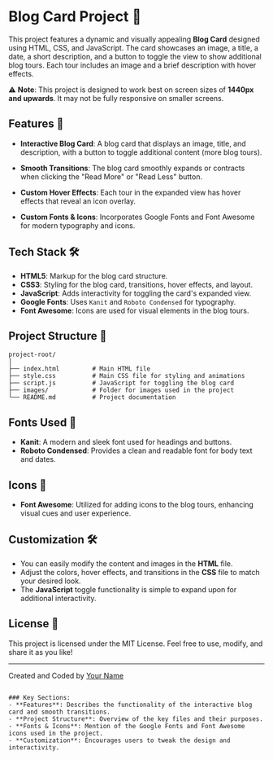 # Blog Card Project 📰

This project features a dynamic and visually appealing **Blog Card** designed using HTML, CSS, and JavaScript. The card showcases an image, a title, a date, a short description, and a button to toggle the view to show additional blog tours. Each tour includes an image and a brief description with hover effects.

⚠️ **Note**: This project is designed to work best on screen sizes of **1440px and upwards**. It may not be fully responsive on smaller screens.

## Features 🚀

- **Interactive Blog Card**: A blog card that displays an image, title, and description, with a button to toggle additional content (more blog tours).
- **Smooth Transitions**: The blog card smoothly expands or contracts when clicking the "Read More" or "Read Less" button.
- **Custom Hover Effects**: Each tour in the expanded view has hover effects that reveal an icon overlay.

- **Custom Fonts & Icons**: Incorporates Google Fonts and Font Awesome for modern typography and icons.

## Tech Stack 🛠️

- **HTML5**: Markup for the blog card structure.
- **CSS3**: Styling for the blog card, transitions, hover effects, and layout.
- **JavaScript**: Adds interactivity for toggling the card's expanded view.
- **Google Fonts**: Uses `Kanit` and `Roboto Condensed` for typography.
- **Font Awesome**: Icons are used for visual elements in the blog tours.

## Project Structure 📂

```
project-root/
│
├── index.html         # Main HTML file
├── style.css          # Main CSS file for styling and animations
├── script.js          # JavaScript for toggling the blog card
├── images/            # Folder for images used in the project
└── README.md          # Project documentation
```

## Fonts Used 🎨

- **Kanit**: A modern and sleek font used for headings and buttons.
- **Roboto Condensed**: Provides a clean and readable font for body text and dates.

## Icons 🎯

- **Font Awesome**: Utilized for adding icons to the blog tours, enhancing visual cues and user experience.

## Customization 🛠️

- You can easily modify the content and images in the **HTML** file.
- Adjust the colors, hover effects, and transitions in the **CSS** file to match your desired look.
- The **JavaScript** toggle functionality is simple to expand upon for additional interactivity.

## License 📄

This project is licensed under the MIT License. Feel free to use, modify, and share it as you like!

---

Created and Coded by [Your Name](https://your-website.com)
```

### Key Sections:
- **Features**: Describes the functionality of the interactive blog card and smooth transitions.
- **Project Structure**: Overview of the key files and their purposes.
- **Fonts & Icons**: Mention of the Google Fonts and Font Awesome icons used in the project.
- **Customization**: Encourages users to tweak the design and interactivity.

